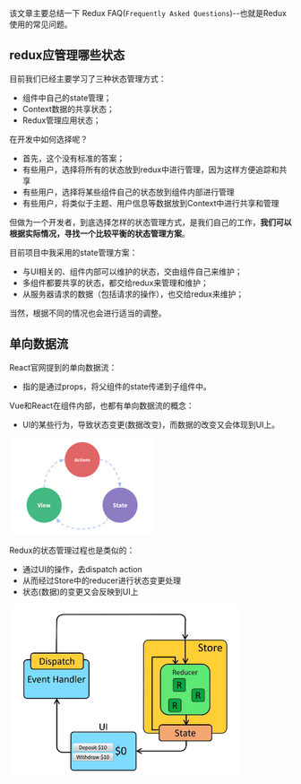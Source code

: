 该文章主要总结一下 Redux FAQ(`Frequently Asked Questions`)--也就是Redux使用的常见问题。

## redux应管理哪些状态

目前我们已经主要学习了三种状态管理方式：

- 组件中自己的state管理；
- Context数据的共享状态；
- Redux管理应用状态；

在开发中如何选择呢？

- 首先，这个没有标准的答案；
- 有些用户，选择将所有的状态放到redux中进行管理，因为这样方便追踪和共享
- 有些用户，选择将某些组件自己的状态放到组件内部进行管理
- 有些用户，将类似于主题、用户信息等数据放到Context中进行共享和管理

但做为一个开发者，到底选择怎样的状态管理方式，是我们自己的工作，**我们可以根据实际情况，寻找一个比较平衡的状态管理方案**。

目前项目中我采用的state管理方案：

- 与UI相关的、组件内部可以维护的状态，交由组件自己来维护；
- 多组件都要共享的状态，都交给redux来管理和维护；
- 从服务器请求的数据（包括请求的操作），也交给redux来维护；

当然，根据不同的情况也会进行适当的调整。

## 单向数据流

React官网提到的单向数据流：

* 指的是通过props，将父组件的state传递到子组件中。

Vue和React在组件内部，也都有单向数据流的概念：

* UI的某些行为，导致状态变更(数据改变)，而数据的改变又会体现到UI上。

<img src="02-Redux常见疑问.assets/001.png" alt="001" style="zoom:25%;" />

Redux的状态管理过程也是类似的：

* 通过UI的操作，去dispatch action
* 从而经过Store中的reducer进行状态变更处理
* 状态(数据)的变更又会反映到UI上

<img src="02-Redux常见疑问.assets/002.png" alt="002" style="zoom:55%;" />

